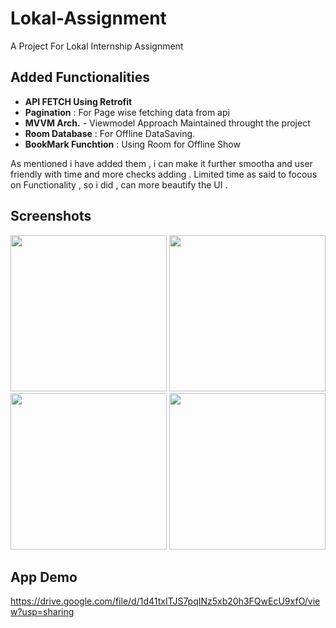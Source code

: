 # Lokal-Assignment
A Project For Lokal Internship Assignment

## Added Functionalities

- **API FETCH Using Retrofit**
- **Pagination** : For Page wise fetching data from api
- **MVVM Arch.** - Viewmodel Approach Maintained throught the project
- **Room Database** : For Offline DataSaving.
- **BookMark Funchtion** : Using Room for Offline Show

As mentioned i have added them , i can make it further smootha and user friendly with time and more checks adding . 
Limited time as said to focous on Functionality , so i did , can more beautify the UI . 

## Screenshots
 <img src="https://github.com/user-attachments/assets/45e4acf5-46db-42d3-810c-fe1db488419e" width="250"/>
 <img src="https://github.com/user-attachments/assets/7ff27702-1320-4f3b-9d56-f922c8781e92" width="250"/>
 <img src="https://github.com/user-attachments/assets/1cc0d235-e199-41b6-b76f-654e0331c551" width="250"/>
 <img src="https://github.com/user-attachments/assets/35c3d395-e7e4-4f4d-b692-14bb95526ad3" width="250"/>


## App Demo

https://drive.google.com/file/d/1d41txITJS7pqINz5xb20h3FQwEcU9xfO/view?usp=sharing


